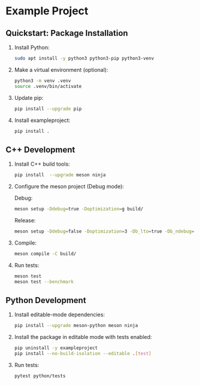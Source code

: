 # Example Project

## Quickstart: Package Installation

1. Install Python:

   ```bash
   sudo apt install -y python3 python3-pip python3-venv
   ```

1. Make a virtual environment (optional):

   ```bash
   python3 -m venv .venv
   source .venv/bin/activate
   ```

1. Update pip:

   ```bash
   pip install --upgrade pip
   ```

1. Install exampleproject:

   ```bash
   pip install .
   ```

## C++ Development

1. Install C++ build tools:

   ```bash
   pip install  --upgrade meson ninja
   ```

1. Configure the meson project (Debug mode):

   Debug:

   ```bash
   meson setup -Ddebug=true -Doptimization=g build/
   ```

   Release:

   ```bash
   meson setup -Ddebug=false -Doptimization=3 -Db_lto=true -Db_ndebug=true build/
   ```

1. Compile:

   ```bash
   meson compile -C build/
   ```

1. Run tests:

   ```bash
   meson test
   meson test --benchmark
   ```

## Python Development

1. Install editable-mode dependencies:

   ```bash
   pip install --upgrade meson-python meson ninja
   ```

1. Install the package in editable mode with tests enabled:

   ```bash
   pip uninstall -y exampleproject
   pip install --no-build-isolation --editable .[test]
   ```

1. Run tests:

   ```bash
   pytest python/tests
   ```
